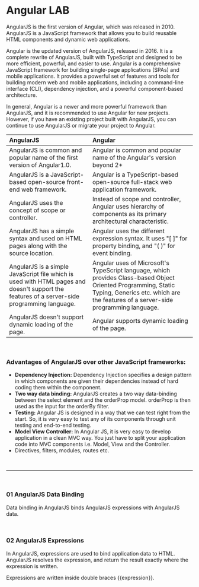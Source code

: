 # Angular LAB

AngularJS is the first version of Angular, which was released in 2010. AngularJS is a JavaScript framework that allows you to build reusable HTML components and dynamic web applications.

Angular is the updated version of AngularJS, released in 2016. It is a complete rewrite of AngularJS, built with TypeScript and designed to be more efficient, powerful, and easier to use. Angular is a comprehensive JavaScript framework for building single-page applications (SPAs) and mobile applications. It provides a powerful set of features and tools for building modern web and mobile applications, including a command-line interface (CLI), dependency injection, and a powerful component-based architecture.

In general, Angular is a newer and more powerful framework than AngularJS, and it is recommended to use Angular for new projects. However, if you have an existing project built with AngularJS, you can continue to use AngularJS or migrate your project to Angular.

| AngularJS                                                    | Angular                                                      |
| :----------------------------------------------------------- | :----------------------------------------------------------- |
| AngularJS is common and popular name of the first version of Angular1.0. | Angular is common and popular name of the Angular's version beyond 2+ |
| AngularJS is a JavaScript-based open-source front-end web framework. | Angular is a TypeScript-based open-source full-stack web application framework. |
| AngularJS uses the concept of scope or controller.           | Instead of scope and controller, Angular uses hierarchy of components as its primary architectural characteristic. |
| AngularJS has a simple syntax and used on HTML pages along with the source location. | Angular uses the different expression syntax. It uses "[ ]" for property binding, and "( )" for event binding. |
| AngularJS is a simple JavaScript file which is used with HTML pages and doesn't support the features of a server-side programming language. | Angular uses of Microsoft's TypeScript language, which provides Class-based Object Oriented Programming, Static Typing, Generics etc. which are the features of a server-side programming language. |
| AngularJS doesn't support dynamic loading of the page.       | Angular supports dynamic loading of the page.                |

<br/>

### Advantages of AngularJS over other JavaScript frameworks:

- **Dependency Injection:** Dependency Injection specifies a design pattern in which components are given their dependencies instead of hard coding them within the component.
- **Two way data binding:** AngularJS creates a two way data-binding between the select element and the orderProp model. orderProp is then used as the input for the orderBy filter.
- **Testing:** Angular JS is designed in a way that we can test right from the start. So, it is very easy to test any of its components through unit testing and end-to-end testing.
- **Model View Controller:** In Angular JS, it is very easy to develop application in a clean MVC way. You just have to split your application code into MVC components i.e. Model, View and the Controller.
- Directives, filters, modules, routes etc.

<br/>

---

<br/>

### 01 AngularJS Data Binding

Data binding in AngularJS binds AngularJS expressions with AngularJS data.

<br/>

### 02 AngularJS Expressions

In AngularJS, expressions are used to bind application data to HTML. AngularJS resolves the expression, and return the result exactly where the expression is written.

Expressions are written inside double braces {{expression}}.
